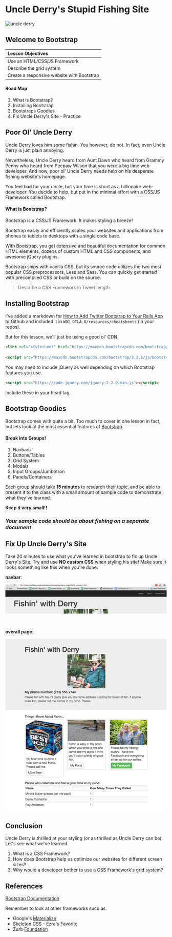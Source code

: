 # Uncle Derry's Stupid Fishing Site
![uncle derry](http://i.somethingawful.com/cliff/ihateyou/page-119-02.jpg)
## Welcome to Bootstrap

| Lesson Objectives |
| :--- |
| Use an HTML/CSS/JS Framework |
| Describe the grid system |
| Create a responsive website with Bootstrap |


#### Road Map
1. What is Bootstrap?
2. Installing Bootstrap
3. Bootstraps Goodies
4. Fix Uncle Derry's Site - Practice

## Poor Ol' Uncle Derry

Uncle Derry loves him some fishin. You however, do not. In fact, even
Uncle Derry is just plain annoying.

Nevertheless, Uncle Derry heard from Aunt Dawn who heard from Grammy
Penny who heard from Peepaw Wilson that you were a big time web
developer. And now, poor ol' Uncle Derry needs help on his desperate
fishing website's homepage.

You feel bad for your uncle, but your time is short as a billionaire
web-developer. You decide to help, but put in the minimal effort with
a CSS/JS Framework called Bootstrap.

#### What is Bootstrap?

Bootstrap is a CSS/JS Framework. It makes styling a breeze!

Bootstrap easily and efficiently scales your websites and applications
from phones to tablets to desktops with a single code base.

With Bootstrap, you get extensive and beautiful documentation for
common HTML elements, dozens of custom HTML and CSS components, and
awesome jQuery plugins.

Bootstrap ships with vanilla CSS, but its source code utilizes the two
most popular CSS preprocessors, Less and Sass. You can quickly get 
started with precompiled CSS or build on the source.

> Describe a CSS Framework in Tweet length.

## Installing Bootstrap

I've added a markdown for [How to Add Twitter Bootstrap to Your Rails App](https://github.com/ga-students/WDI_DTLA_8/blob/master/resources/cheatsheets/bootstrap_cheatsheet.md)
to Github and included it in `WDI_DTLA_8/resources/cheatsheets` (in
your repos).

But for this lesson, we'll just be using a good ol' CDN.

```html
<link rel="stylesheet" href="https://maxcdn.bootstrapcdn.com/bootstrap/3.3.5/css/bootstrap.min.css">

<script src="https://maxcdn.bootstrapcdn.com/bootstrap/3.3.5/js/bootstrap.min.js"></script>
```

You may need to include jQuery as well depending on which Bootstrap features you use.

```html
<script src="https://code.jquery.com/jquery-2.2.0.min.js"></script>
```

Include these in your head tag.


## Bootstrap Goodies

Bootstrap comes with quite a bit. Too much to cover in one lesson in
fact, but lets look at the most essential features of [Bootstrap](http://getbootstrap.com/).

#### Break into Groups!

1. Navbars
2. Buttons/Tables
3. Grid System
4. Modals
5. Input Groups/Jumbotron
6. Panels/Containers

Each group should take __15 minutes__ to research their topic, and be able
to present it to the class with a small amount of sample code to
demonstrate what they've learned.

__Keep it very small!!__

### __*Your sample code should be about fishing on a separate document.*__

## Fix Up Uncle Derry's Site

Take 20 minutes to use what you've learned in bootstrap to fix up
Uncle Derry's Site. Try and use __NO custom CSS__ when styling his
site! Make sure it looks something like this when you're done:

__navbar__:

![derry_nav](page_design/derry_navbar.png)

<br>

__overall page__:

![derry_page](page_design/derry_page.png)

## Conclusion

Uncle Derry is thrilled at your styling (or as thrilled as Uncle Derry
can be). Let's see what we've learned.

1. What is a CSS Framework?
2. How does Bootstrap help us optimize our websites for different
   screen sizes?
3. Why would a developer bother to use a CSS Framework's grid system?

## References

[Bootstrap Documentation](http://getbootstrap.com/)

Remember to look at other frameworks such as:

- Google's [Materialize](http://materializecss.com/)
- [Skeleton CSS](http://getskeleton.com/) - Ezra's Favorite
- Zurb [Foundation](http://foundation.zurb.com/)
